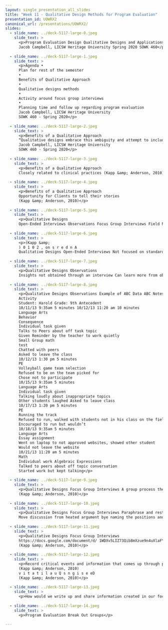 ```yaml
---
layout: single_presentation_all_slides
title: "Week 11 - Qualitative Design Methods for Program Evaluation"
presentation_id: UOWRX2
canonical_url: /presentations/UOWRX2/
slides:
  - slide_name: ../deck-5117-large-0.jpeg
    slide_text: >
      <p>Program Evaluation Design Qualitative Designs and Applications
      Jacob Campbell, LICSW Heritage University Spring 2020 SOWK 460</p>
      
  - slide_name: ../deck-5117-large-1.jpeg
    slide_text: >
      <p>Agenda •
      Plan for rest of the semester
      •
      Benefits of Qualitative Approach
      •
      Qualitative designs methods
      •
      Activity around focus group interviews
      •
      Planning time and follow up regarding program evaluation
      Jacob Campbell, LICSW Heritage University
      SOWK 460 - Spring 2020</p>
      
  - slide_name: ../deck-5117-large-2.jpeg
    slide_text: >
      <p>Benefits of a Qualitative Approach
      “Qualitative designs embrace this ambiguity and attempt to include multiple sources to develop an improved understanding of the situation, question, service challenge, and so forth” –Kapp and Anderson (2010) p. 239
      Jacob Campbell, LICSW Heritage University
      SOWK 460 - Spring 2020</p>
      
  - slide_name: ../deck-5117-large-3.jpeg
    slide_text: >
      <p>Benefits of a Qualitative Approach
      Closely related to clinical practices (Kapp &amp; Anderson, 2010)</p>
      
  - slide_name: ../deck-5117-large-4.jpeg
    slide_text: >
      <p>Benefits of a Qualitative Approach
      Opportunity for Clients to tell their stories
      (Kapp &amp; Anderson, 2010)</p>
      
  - slide_name: ../deck-5117-large-5.jpeg
    slide_text: >
      <p>Qualitative Designs
      Open-Ended Interviews Observations Focus Group Interviews Field Notes</p>
      
  - slide_name: ../deck-5117-large-6.jpeg
    slide_text: >
      <p>(Kapp &amp;
      ) 0 1 0 2 , on s r e d n A
      Qualitative Designs Open-Ended Interviews Not focused on standardized instruments Follows a standardized set of questions Gives an opportunity share personal perspectives</p>
      
  - slide_name: ../deck-5117-large-7.jpeg
    slide_text: >
      <p>Qualitative Designs Observations
      Insights not obtained through an interview Can learn more from observation vs interview Systematized by have a form or guiding questions (Kapp &amp; Anderson, 2010)</p>
      
  - slide_name: ../deck-5117-large-8.jpeg
    slide_text: >
      <p>Qualitative Designs Observations Example of ABC Data ABC Notes Date/Time/Duration
      Activity
      Student: Harold Grade: 9th Antecedent
      10/11/13 9:35am 5 minutes 10/12/13 11:20 am 10 minutes
      Language Arts
      Behavior
      Consequence
      Individual task given
      Talks to Peers about off task topic
      Given Reminder by the teacher to work quietly
      Small Group math
      test
      Chatted with peers
      Asked to leave the class
      10/12/13 1:30 pm 5 minutes
      PE
      Volleyball game team selection
      Refused to be on the team picked for
      Chose not to participate
      10/15/13 9:35am 5 minutes
      Language Arts
      Individual task given
      Talking loudly about inappropriate topics
      Other students laughed Asked to leave class
      10/17/13 1:20 pm 5 minutes
      PE
      Running the track
      Refused to run, walked with students not in his class on the field
      Encouraged to run but wouldn’t
      10/18/13 9:35am 5 minutes
      Language Arts
      Essay assignment
      Went on laptop to not approved websites, showed other student
      Would not leave the website
      10/21/13 11:20 am 5 minutes
      Math
      Individual work Algebraic Expressions
      Talked to peers about off topic conversation
      Started work but kept talking</p>
      
  - slide_name: ../deck-5117-large-9.jpeg
    slide_text: >
      <p>Qualitative Designs Focus Group Interviews A group process the allows views of multiple people Structured to allow minority views and differences of opinions Investigate unanticipated discussion points
      (Kapp &amp; Anderson, 2010)</p>
      
  - slide_name: ../deck-5117-large-10.jpeg
    slide_text: >
      <p>Qualitative Designs Focus Group Interviews Paraphrase and restate comments frequently Seek other opinions (ask group for agreement). Attempt to engage all parties. Review positions of the entire group and verify that you have understanding Open floor for other areas of interest of the group Don’t be afraid to control discussion, and move on when somebody is not sharing the talking (Kapp &amp; Anderson, 2010)
      Move discussion from heated argument bye naming the positions and moving on</p>
      
  - slide_name: ../deck-5117-large-11.jpeg
    slide_text: >
      <p>Qualitative Designs Focus Group Interviews
      https://docs.google.com/document/d/ 1WDXv5LIZ73Qib8mXzue9n4uXlaFYnIpZ2rTwGB5Hwg/edit?usp=sharing
      (Kapp &amp; Anderson, 2010)</p>
      
  - slide_name: ../deck-5117-large-12.jpeg
    slide_text: >
      <p>Record critical events and information that comes up through processes
      (Kapp &amp; Anderson, 2010)
      v i t a t i l a u Q s n g i s e eD
      (Kapp &amp; Anderson, 2010)</p>
      
  - slide_name: ../deck-5117-large-13.jpeg
    slide_text: >
      <p>How would we write up and share information created in our focus group interview?</p>
      
  - slide_name: ../deck-5117-large-14.jpeg
    slide_text: >
      <p>Program Evaluation Break Out Groups</p>
      
---
```

